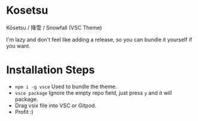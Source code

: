 # Kosetsu
Kōsetsu / 降雪 / Snowfall  (VSC Theme)

I'm lazy and don't feel like adding a release, so you can bundle it yourself if you want. 

# Installation Steps

- `npm i -g vsce` Used to bundle the theme.
- `vsce package` Ignore the empty repo field, just press `y` and it will package.
- Drag vsix file into VSC or Gitpod.
- Profit :)
